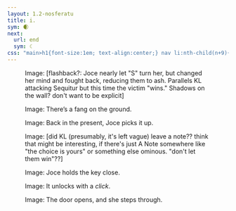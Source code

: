 ```yaml
---
layout: 1.2-nosferatu
title: i.
sym: 🌒︎
next:
  url: end
  sym: ☾
css: "main>h1{font-size:1em; text-align:center;} nav li:nth-child(n+9){display:none;} header h2{color:#404040;} nav li:nth-child(8){color:#808080;} main,figcaption{text-align:center;} p,figcaption{max-width:425px;}"
---
```

<figure><img src="https://via.placeholder.com/400x300.png" alt=""/><br/><img src="https://via.placeholder.com/400x300.png" alt=""/><br/><img src="https://via.placeholder.com/400x300.png" alt=""/>
<figcaption><span class="x">Image: </span>[flashback?: Joce nearly let "S" turn her, but changed her mind and fought back, reducing them to ash. Parallels KL attacking Sequitur but this time the victim "wins." Shadows on the wall? don't want to be explicit]</figcaption></figure>

<figure><img src="https://via.placeholder.com/400x300.png" alt=""/>
<figcaption><span class="x">Image: </span>There’s a fang on the ground.</figcaption></figure>

<figure><img src="https://via.placeholder.com/400x300.png" alt=""/>
<figcaption><span class="x">Image: </span>Back in the present, Joce picks it up.</figcaption></figure>

<figure><img src="https://via.placeholder.com/400x300.png" alt=""/>
<figcaption><span class="x">Image: </span>[did KL  (presumably, it's left vague) leave a note?? think that might be interesting, if there's just A Note somewhere like "the choice is yours" or something else ominous. "don't let them win"??]</figcaption></figure>

<figure><img src="https://via.placeholder.com/400x300.png" alt=""/>
<figcaption><span class="x">Image: </span>Joce holds the key close.</figcaption></figure>

<figure><img src="https://via.placeholder.com/400x300.png" alt=""/>
<figcaption><span class="x">Image: </span>It unlocks with a <i>click</i>.</figcaption></figure>

<figure><img src="https://via.placeholder.com/400x300.png" alt=""/>
<figcaption><span class="x">Image: </span>The door opens, and she steps through.</figcaption></figure>